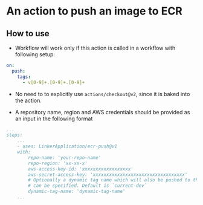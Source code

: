 # An action to push an image to ECR

## How to use

- Workflow will work only if this action is called in a workflow with following setup:

```yaml
on:
  push:
    tags:
      - v[0-9]+.[0-9]+.[0-9]+
```

- No need to to explicitly use `actions/checkout@v2`, since it is baked into the action.

- A repository name, region and AWS credentials should be provided as an input in the following format

```yaml
...
steps:
    ...
    - uses: LinkerApplication/ecr-push@v1
    with:
        repo-name: 'your-repo-name'
        repo-region: 'xx-xx-x'
        aws-access-key-id: 'xxxxxxxxxxxxxxxxxx'
        aws-secret-access-key: 'xxxxxxxxxxxxxxxxxxxxxxxxxxxxxxxxxx'
        # Optionally a dynamic tag name which will also be pushed to the repository
        # can be specified. Default is `current-dev`
        dynamic-tag-name: 'dynamic-tag-name'
    ...
```
